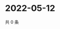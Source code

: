 # 2022-05-12

共 0 条

<!-- BEGIN WEIBO -->
<!-- 最后更新时间 Thu May 12 2022 20:31:57 GMT+0800 (China Standard Time) -->

<!-- END WEIBO -->
